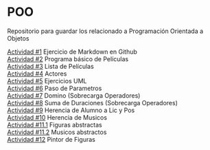 # POO
Repositorio para guardar los relacionado a Programación Orientada a Objetos

[Actividad #1](./Setup/README.md) Ejercicio de Markdown en Github  
[Actividad #2](./Peliculas/Program.cs) Programa básico de Películas  
[Actividad #3](./Lista%20Peliculas/Program.cs) Lista de Películas  
[Actividad #4](./Actores/Program.cs) Actores  
[Actividad #5](./UML/README.md) Ejercicios UML  
[Actividad #6](./PasoParametros/Program.cs) Paso de Parametros  
[Actividad #7](./Domino/Program.cs) Domino (Sobrecarga Operadores)  
[Actividad #8](./Duracion/Program.cs) Suma de Duraciones (Sobrecarga Operadores)  
[Actividad #9](./Alumnos/Program.cs) Herencia de Alumno a Lic y Pos  
[Actividad #10](./Musicos/Program.cs) Herencia de Musicos  
[Actividad #11.1](./Figuras_Abs/Program.cs) Figuras abstractas  
[Actividad #11.2](./Musicos_Abs/Program.cs) Musicos abstractos  
[Actividad #12](./Pinta_Figuras/README.md) Pintor de Figuras  